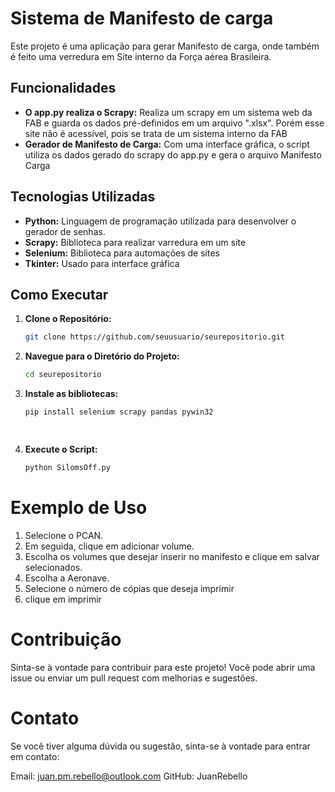 
# Sistema de Manifesto de carga

Este projeto é uma aplicação para gerar Manifesto de carga, onde também é feito uma verredura em Site interno da Força aérea Brasileira.
## Funcionalidades

- **O app.py realiza o Scrapy:** Realiza um scrapy em um sistema web da FAB e guarda os dados pré-definidos em um arquivo ".xlsx". Porém esse site não é acessível, pois se trata de um sistema interno da FAB
- **Gerador de Manifesto de Carga:** Com uma interface gráfica, o script utiliza os dados gerado do scrapy do app.py e gera o arquivo Manifesto Carga


## Tecnologias Utilizadas

- **Python:** Linguagem de programação utilizada para desenvolver o gerador de senhas.
- **Scrapy:** Biblioteca para realizar varredura em um site
- **Selenium:** Biblioteca para automações de sites
- **Tkinter:** Usado para interface gráfica
## Como Executar

1. **Clone o Repositório:**

   ```bash
   git clone https://github.com/seuusuario/seurepositorio.git
   
2. **Navegue para o Diretório do Projeto:**

    ```bash
    cd seurepositorio

3. **Instale as bibliotecas:**

   ```bash
   pip install selenium scrapy pandas pywin32

    
5. **Execute o Script:**

    ```bash
    python SilomsOff.py
    

# Exemplo de Uso

  1. Selecione o PCAN.
  2. Em seguida, clique em adicionar volume.
  3. Escolha os volumes que desejar inserir no manifesto e clique em salvar selecionados.
  4. Escolha a Aeronave.
  5. Selecione o número de cópias que deseja imprimir
  6. clique em imprimir

# Contribuição

  Sinta-se à vontade para contribuir para este projeto! Você pode abrir uma issue ou enviar um pull request com melhorias e sugestões.


# Contato
  Se você tiver alguma dúvida ou sugestão, sinta-se à vontade para entrar em contato:

  Email: juan.pm.rebello@outlook.com
  GitHub: JuanRebello
